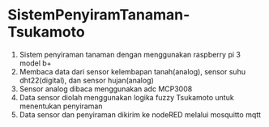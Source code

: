# SistemPenyiramTanaman-Tsukamoto

1. Sistem penyiraman tanaman dengan menggunakan raspberry pi 3 model b+
2. Membaca data dari sensor kelembapan tanah(analog), sensor suhu dht22(digital), dan sensor hujan(analog)
3. Sensor analog dibaca menggunakan adc MCP3008
4. Data sensor diolah menggunakan logika fuzzy Tsukamoto untuk menentukan penyiraman
5. Data sensor dan penyiraman dikirim ke nodeRED melalui mosquitto mqtt
